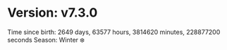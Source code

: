 # Version: v7.3.0
Time since birth: 2649 days, 63577 hours, 3814620 minutes, 228877200 seconds
Season: Winter ❄️
